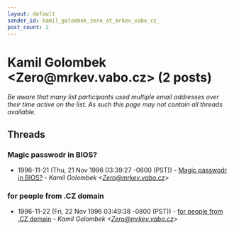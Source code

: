 ```yaml
---
layout: default
sender_id: kamil_golombek_zero_at_mrkev_vabo_cz_
post_count: 2
---
```


# Kamil Golombek <Zero<span>@</span>mrkev.vabo.cz> (2 posts)

_Be aware that many list participants used multiple email addresses over their time active on the list. As such this page may not contain all threads available._

## Threads

### Magic passwodr in BIOS?
+ 1996-11-21 (Thu, 21 Nov 1996 03:39:27 -0800 (PST)) - [Magic passwodr in BIOS?](/archive/1996/11/82ae2dc2c89e507f6fad5f81ddcb10a59ae6868774e15b8ba4e4b7e00bb22203) - _Kamil Golombek \<Zero@mrkev.vabo.cz\>_

### for people from .CZ domain
+ 1996-11-22 (Fri, 22 Nov 1996 03:49:38 -0800 (PST)) - [for people from .CZ domain](/archive/1996/11/d348f71a93da3f6e9e625977df6692bde0aaf8d8a484ef5dc081ef010b56b31d) - _Kamil Golombek \<Zero@mrkev.vabo.cz\>_

